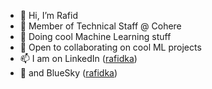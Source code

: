 - 👋 Hi, I’m Rafid
- 🌱 Member of Technical Staff @ Cohere
- 👀 Doing cool Machine Learning stuff
- 💞️ Open to collaborating on cool ML projects
- 📫 I am on LinkedIn ([rafidka](https://www.linkedin.com/in/rafidka/))
- 🦋 and BlueSky ([rafidka](https://bsky.app/profile/rafidka.bsky.social))

<!---
corafid/corafid is a ✨ special ✨ repository because its `README.md` (this file) appears on your GitHub profile.
You can click the Preview link to take a look at your changes.
--->
